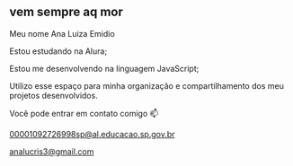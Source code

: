 ## vem sempre aq mor

  Meu nome Ana Luiza Emidio

Estou estudando na Alura;

Estou me desenvolvendo na linguagem JavaScript;

Utilizo esse espaço para minha organização e compartilhamento dos meu projetos desenvolvidos.




 Você pode entrar em contato comigo 📫

00001092726998sp@al.educacao.sp.gov.br

analucris3@gmail.com

